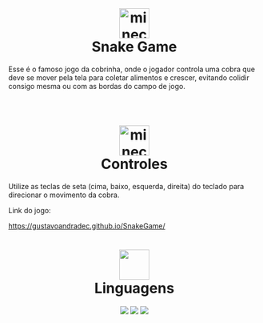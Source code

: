 <br>
<h1 align="center">
<img width="60" height="60" src="https://img.icons8.com/fluency/48/snake.png" alt="minecraft-golden-apple"/> <br> 
Snake Game
</h1>

 Esse é o famoso jogo da cobrinha, onde o jogador controla uma cobra que deve se mover pela tela para coletar alimentos e crescer, evitando colidir consigo mesma ou com as bordas do campo de jogo.

<br>

<h1 align="center">
<img width="60" height="60" src="https://img.icons8.com/fluency/48/snake.png" alt="minecraft-golden-apple"/> <br> 
Controles
</h1>

Utilize as teclas de seta (cima, baixo, esquerda, direita) do teclado para direcionar o movimento da cobra.

Link do jogo:

https://gustavoandradec.github.io/SnakeGame/


<h1 align="center">
<img width="60" height="60" src="https://img.icons8.com/fluency/48/snake.png" atl=""/> <br> 
Linguagens
</h1>

<div align="center">
<img src="https://img.shields.io/badge/html5-%23E34F26.svg?style=for-the-badge&logo=html5&logoColor=white">
<img src="https://img.shields.io/badge/css3-%231572B6.svg?style=for-the-badge&logo=css3&logoColor=white">
<img src="https://img.shields.io/badge/JavaScript-F7DF1E?style=for-the-badge&logo=javascript&logoColor=black">
<div>
